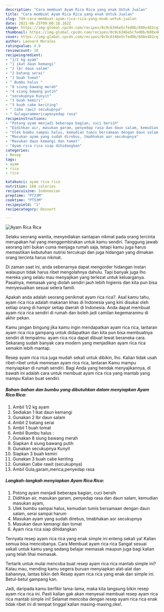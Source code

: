 ```yaml
---
description: "Cara membuat Ayam Rica Rica yang enak Untuk Jualan"
title: "Cara membuat Ayam Rica Rica yang enak Untuk Jualan"
slug: 749-cara-membuat-ayam-rica-rica-yang-enak-untuk-jualan
date: 2021-06-25T09:00:18.162Z
image: https://img-global.cpcdn.com/recipes/0c9c6346e5cfed0b/680x482cq70/ayam-rica-rica-foto-resep-utama.jpg
thumbnail: https://img-global.cpcdn.com/recipes/0c9c6346e5cfed0b/680x482cq70/ayam-rica-rica-foto-resep-utama.jpg
cover: https://img-global.cpcdn.com/recipes/0c9c6346e5cfed0b/680x482cq70/ayam-rica-rica-foto-resep-utama.jpg
author: Leonard Morales
ratingvalue: 4.9
reviewcount: 10
recipeingredient:
- "1/2 kg ayam"
- "1 ikat daun kemangi"
- "2 lbr daun salam"
- "2 batang serai"
- "1 buah tomat"
- " Bumbu halus "
- "8 siung bawang merah"
- "4 siung bawang putih"
- "secukupnya Kunyit"
- "3 buah kemiri"
- "3 buah cabe keriting"
- " Cabe rawit secukupnya"
- " Gulagarammericapenyedap rasa"
recipeinstructions:
- "Potong ayam menjadi beberapa bagian, cuci bersih"
- "Didihkan air, masukan garam, penyedap rasa dan daun salam, kemudian masukan ayam,"
- "Ulek bumbu sampai halus, kemudian tumis bersamaan dengan daun salam, serai sampai harum"
- "Masukan ayam yang sudah direbus, tmabhakan aor secukupnya"
- "Masukan daun kemangi dan tomat"
- "Ayam rica rica siap dihidangkan"
categories:
- Resep
tags:
- ayam
- rica
- rica

katakunci: ayam rica rica 
nutrition: 168 calories
recipecuisine: Indonesian
preptime: "PT23M"
cooktime: "PT53M"
recipeyield: "1"
recipecategory: Dessert

---
```



![Ayam Rica Rica](https://img-global.cpcdn.com/recipes/0c9c6346e5cfed0b/680x482cq70/ayam-rica-rica-foto-resep-utama.jpg)

Selaku seorang wanita, menyediakan santapan nikmat pada orang tercinta merupakan hal yang menggembirakan untuk kamu sendiri. Tanggung jawab seorang istri bukan cuma menjaga rumah saja, tetapi kamu juga harus memastikan kebutuhan nutrisi tercukupi dan juga hidangan yang dimakan orang tercinta harus nikmat.

Di zaman  saat ini, anda sebenarnya dapat mengorder hidangan instan walaupun tidak harus ribet mengolahnya dahulu. Tapi banyak juga lho mereka yang selalu mau menyajikan yang terlezat untuk keluarganya. Pasalnya, memasak yang diolah sendiri jauh lebih higienis dan kita pun bisa menyesuaikan sesuai selera famili. 



Apakah anda adalah seorang penikmat ayam rica rica?. Asal kamu tahu, ayam rica rica adalah makanan khas di Indonesia yang kini disukai oleh setiap orang di hampir setiap daerah di Indonesia. Anda dapat membuat ayam rica rica sendiri di rumah dan boleh jadi camilan kegemaranmu di akhir pekan.

Kamu jangan bingung jika kamu ingin mendapatkan ayam rica rica, lantaran ayam rica rica gampang untuk didapatkan dan kita pun bisa membuatnya sendiri di tempatmu. ayam rica rica dapat dibuat lewat beraneka cara. Sekarang sudah banyak cara modern yang menjadikan ayam rica rica semakin lebih mantap.

Resep ayam rica rica juga mudah sekali untuk dibikin, lho. Kalian tidak usah ribet-ribet untuk memesan ayam rica rica, lantaran Kamu mampu menyiapkan di rumah sendiri. Bagi Anda yang hendak menyajikannya, di bawah ini adalah cara untuk membuat ayam rica rica yang mantab yang mampu Kalian buat sendiri.

<!--inarticleads1-->

##### Bahan-bahan dan bumbu yang dibutuhkan dalam menyiapkan Ayam Rica Rica:

1. Ambil 1/2 kg ayam
1. Sediakan 1 ikat daun kemangi
1. Gunakan 2 lbr daun salam
1. Ambil 2 batang serai
1. Ambil 1 buah tomat
1. Ambil  Bumbu halus :
1. Gunakan 8 siung bawang merah
1. Siapkan 4 siung bawang putih
1. Gunakan secukupnya Kunyit
1. Siapkan 3 buah kemiri
1. Gunakan 3 buah cabe keriting
1. Gunakan  Cabe rawit (secukupnya)
1. Ambil  Gula,garam,merica,penyedap rasa




<!--inarticleads2-->

##### Langkah-langkah menyiapkan Ayam Rica Rica:

1. Potong ayam menjadi beberapa bagian, cuci bersih
1. Didihkan air, masukan garam, penyedap rasa dan daun salam, kemudian masukan ayam,
1. Ulek bumbu sampai halus, kemudian tumis bersamaan dengan daun salam, serai sampai harum
1. Masukan ayam yang sudah direbus, tmabhakan aor secukupnya
1. Masukan daun kemangi dan tomat
1. Ayam rica rica siap dihidangkan




Ternyata resep ayam rica rica yang enak simple ini enteng sekali ya! Kalian semua bisa mencobanya. Cara Membuat ayam rica rica Sangat sesuai sekali untuk kamu yang sedang belajar memasak maupun juga bagi kalian yang telah lihai memasak.

Tertarik untuk mulai mencoba buat resep ayam rica rica mantab simple ini? Kalau mau, mending kamu segera buruan menyiapkan alat-alat dan bahannya, lantas bikin deh Resep ayam rica rica yang enak dan simple ini. Betul-betul gampang kan. 

Jadi, daripada kamu berfikir lama-lama, maka kita langsung bikin resep ayam rica rica ini. Pasti kalian gak akan menyesal membuat resep ayam rica rica mantab simple ini! Selamat mencoba dengan resep ayam rica rica enak tidak ribet ini di tempat tinggal kalian masing-masing,oke!.

